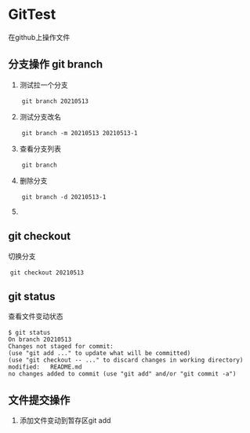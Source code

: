 # GitTest
在github上操作文件

## 分支操作 git branch

1. 测试拉一个分支

   ​     `git branch 20210513`  

2. 测试分支改名

   ​     `git branch -m 20210513 20210513-1`  

3. 查看分支列表

   ​     `git branch`    

4. 删除分支

   ​     `git branch -d 20210513-1`    

5. 



## git checkout

切换分支

​     `git checkout 20210513`    



## git status

查看文件变动状态

​     `$ git status                                                                                                                           On branch 20210513                                                                                                                     Changes not staged for commit:                                                                                                          (use "git add ..." to update what will be committed)                                                                            (use "git checkout -- ..." to discard changes in working directory)                                                                                                                                                                                                         modified:   README.md                                                                                                                                                                                                                                                no changes added to commit (use "git add" and/or "git commit -a")`    



## 文件提交操作

1. 添加文件变动到暂存区git add
